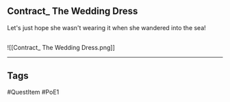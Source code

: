 ## Contract_ The Wedding Dress
Let's just hope she wasn't wearing it when she wandered into the sea!
## 
![[Contract_ The Wedding Dress.png]]

---
## Tags
#QuestItem
#PoE1